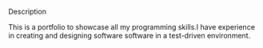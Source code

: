 Description 

This is a portfolio to showcase all my programming skills.I have experience in creating and designing software software in a test-driven environment.
